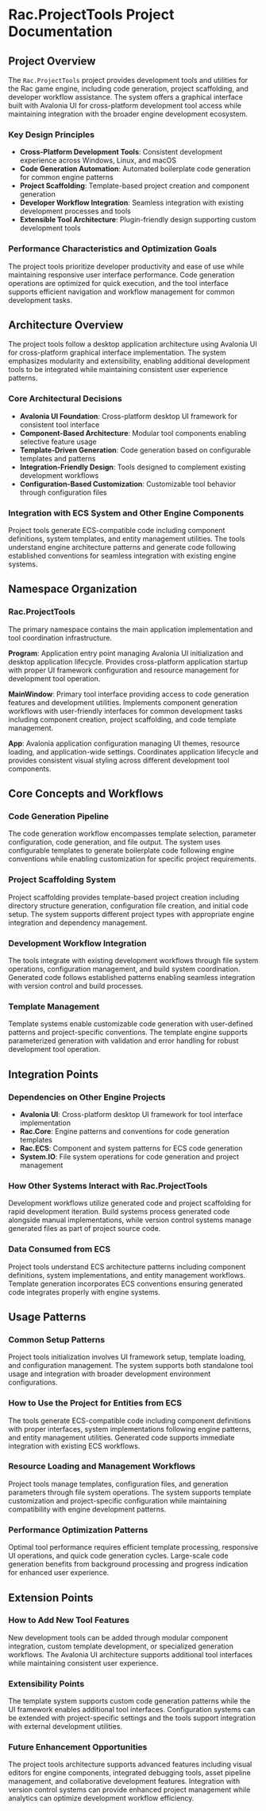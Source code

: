 # Rac.ProjectTools Project Documentation

## Project Overview

The `Rac.ProjectTools` project provides development tools and utilities for the Rac game engine, including code generation, project scaffolding, and developer workflow assistance. The system offers a graphical interface built with Avalonia UI for cross-platform development tool access while maintaining integration with the broader engine development ecosystem.

### Key Design Principles

- **Cross-Platform Development Tools**: Consistent development experience across Windows, Linux, and macOS
- **Code Generation Automation**: Automated boilerplate code generation for common engine patterns
- **Project Scaffolding**: Template-based project creation and component generation
- **Developer Workflow Integration**: Seamless integration with existing development processes and tools
- **Extensible Tool Architecture**: Plugin-friendly design supporting custom development tools

### Performance Characteristics and Optimization Goals

The project tools prioritize developer productivity and ease of use while maintaining responsive user interface performance. Code generation operations are optimized for quick execution, and the tool interface supports efficient navigation and workflow management for common development tasks.

## Architecture Overview

The project tools follow a desktop application architecture using Avalonia UI for cross-platform graphical interface implementation. The system emphasizes modularity and extensibility, enabling additional development tools to be integrated while maintaining consistent user experience patterns.

### Core Architectural Decisions

- **Avalonia UI Foundation**: Cross-platform desktop UI framework for consistent tool interface
- **Component-Based Architecture**: Modular tool components enabling selective feature usage
- **Template-Driven Generation**: Code generation based on configurable templates and patterns
- **Integration-Friendly Design**: Tools designed to complement existing development workflows
- **Configuration-Based Customization**: Customizable tool behavior through configuration files

### Integration with ECS System and Other Engine Components

Project tools generate ECS-compatible code including component definitions, system templates, and entity management utilities. The tools understand engine architecture patterns and generate code following established conventions for seamless integration with existing engine systems.

## Namespace Organization

### Rac.ProjectTools

The primary namespace contains the main application implementation and tool coordination infrastructure.

**Program**: Application entry point managing Avalonia UI initialization and desktop application lifecycle. Provides cross-platform application startup with proper UI framework configuration and resource management for development tool operation.

**MainWindow**: Primary tool interface providing access to code generation features and development utilities. Implements component generation workflows with user-friendly interfaces for common development tasks including component creation, project scaffolding, and code template management.

**App**: Avalonia application configuration managing UI themes, resource loading, and application-wide settings. Coordinates application lifecycle and provides consistent visual styling across different development tool components.

## Core Concepts and Workflows

### Code Generation Pipeline

The code generation workflow encompasses template selection, parameter configuration, code generation, and file output. The system uses configurable templates to generate boilerplate code following engine conventions while enabling customization for specific project requirements.

### Project Scaffolding System

Project scaffolding provides template-based project creation including directory structure generation, configuration file creation, and initial code setup. The system supports different project types with appropriate engine integration and dependency management.

### Development Workflow Integration

The tools integrate with existing development workflows through file system operations, configuration management, and build system coordination. Generated code follows established patterns enabling seamless integration with version control and build processes.

### Template Management

Template systems enable customizable code generation with user-defined patterns and project-specific conventions. The template engine supports parameterized generation with validation and error handling for robust development tool operation.

## Integration Points

### Dependencies on Other Engine Projects

- **Avalonia UI**: Cross-platform desktop UI framework for tool interface implementation
- **Rac.Core**: Engine patterns and conventions for code generation templates
- **Rac.ECS**: Component and system patterns for ECS code generation
- **System.IO**: File system operations for code generation and project management

### How Other Systems Interact with Rac.ProjectTools

Development workflows utilize generated code and project scaffolding for rapid development iteration. Build systems process generated code alongside manual implementations, while version control systems manage generated files as part of project source code.

### Data Consumed from ECS

Project tools understand ECS architecture patterns including component definitions, system implementations, and entity management workflows. Template generation incorporates ECS conventions ensuring generated code integrates properly with engine systems.

## Usage Patterns

### Common Setup Patterns

Project tools initialization involves UI framework setup, template loading, and configuration management. The system supports both standalone tool usage and integration with broader development environment configurations.

### How to Use the Project for Entities from ECS

The tools generate ECS-compatible code including component definitions with proper interfaces, system implementations following engine patterns, and entity management utilities. Generated code supports immediate integration with existing ECS workflows.

### Resource Loading and Management Workflows

Project tools manage templates, configuration files, and generation parameters through file system operations. The system supports template customization and project-specific configuration while maintaining compatibility with engine development patterns.

### Performance Optimization Patterns

Optimal tool performance requires efficient template processing, responsive UI operations, and quick code generation cycles. Large-scale code generation benefits from background processing and progress indication for enhanced user experience.

## Extension Points

### How to Add New Tool Features

New development tools can be added through modular component integration, custom template development, or specialized generation workflows. The Avalonia UI architecture supports additional tool interfaces while maintaining consistent user experience.

### Extensibility Points

The template system supports custom code generation patterns while the UI framework enables additional tool interfaces. Configuration systems can be extended with project-specific settings and the tools support integration with external development utilities.

### Future Enhancement Opportunities

The project tools architecture supports advanced features including visual editors for engine components, integrated debugging tools, asset pipeline management, and collaborative development features. Integration with version control systems can provide enhanced project management while analytics can optimize development workflow efficiency.